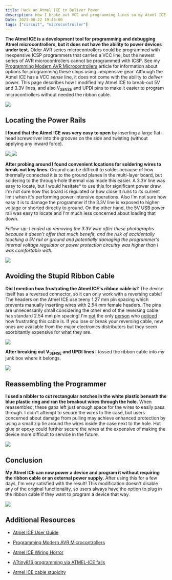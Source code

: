 ```yaml
---
title: Hack an Atmel ICE to Deliver Power
description: How I broke out VCC and programming lines so my Atmel ICE can power devices and program them without requiring the programming cable
Date: 2023-08-22 19:45:00
tags: ["circuit", "microcontroller"]
---
```


**The Atmel ICE is a development tool for programming and debugging Atmel microcontrollers, but it does not have the ability to power devices under test.** Older AVR series microcontrollers could be programmed with inexpensive ICSP programmers that carried a VCC line, but the newest series of AVR microcontrollers cannot be programmed with ICSP. See my [Programming Modern AVR Microcontrollers](https://swharden.com/blog/2022-12-09-avr-programming) article for information about options for programming these chips using inexpensive gear. Although the Atmel ICE has a VCC _sense_ line, it does not come with the ability to _deliver_ power. This page describes how I modified my Atmel ICE to break-out 5V and 3.3V lines, and also V<sub>SENSE</sub> and UPDI pins to make it easier to program microcontrollers without needed the ribbon cable.

<a href="https://swharden.com/static/2023/08/22/wires-labeled.jpg">
<img class="border border-dark shadow" src="https://swharden.com/static/2023/08/22/wires-labeled.jpg">
</a>

## Locating the Power Rails

**I found that the Atmel ICE was very easy to open** by inserting a large flat-head screwdriver into the grooves on the side and twisting (without applying any inward force).

<a href="https://swharden.com/static/2023/08/22/case.jpg">
<img class="border border-dark shadow" src="https://swharden.com/static/2023/08/22/case.jpg">
</a>

<a href="https://swharden.com/static/2023/08/22/open-case.jpg">
<img class="border border-dark shadow" src="https://swharden.com/static/2023/08/22/open-case.jpg">
</a>

**After probing around I found convenient locations for soldering wires to break-out key lines.** Ground can be difficult to solder because of how thermally connected it is to the ground planes in the multi-layer board, but soldering to the through-hole thermal vias made this easier. A 3.3V line was easy to locate, but I would hesitate* to use this for significant power draw. I'm not sure how this board is regulated or how close it runs to its current limit when it's performing power-intensive operations. Also I'm not sure how easy it is to damage the programmer if the 3.3V line is exposed to higher voltage or shorted directly to ground. On the other hand, the 5V USB power rail was easy to locate and I'm much less concerned about loading that down.

_*Follow-up: I ended up removing the 3.3V wire after these photographs because it doesn't offer that much benefit, and the risk of accidentally touching a 5V rail or ground and potentially damaging the programmer's internal voltage regulator or power protection circuitry was higher than I was comfortable with.*_

<a href="https://swharden.com/static/2023/08/22/avr-ice-pcb.jpg">
<img class="border border-dark shadow" src="https://swharden.com/static/2023/08/22/avr-ice-pcb.jpg">
</a>

## Avoiding the Stupid Ribbon Cable

**Did I mention how frustrating the Atmel ICE's ribbon cable is?** The device itself has a reversed connector, so it can only work with a reversing cable! The headers on the Atmel ICE use teeny 1.27 mm pin spacing which prevents manually inserting wires with 2.54 mm female headers. The pins are unnecessarily small considering the other end of the reversing cable has standard 2.54 mm pin spacing! I'm [not](https://www.bigmessowires.com/2018/06/13/atmel-ice-wiring-horror/) the only [person](https://www.avrfreaks.net/s/topic/a5C3l000000UbCNEA0/t156783) who [noticed](https://www.eevblog.com/forum/projects/atmel-ice-cable-stupidity/) how frustrating this cable is. If you lose or break your reversing cable, new ones are available from the major electronics distributors but they seem exorbitantly expensive for what they are.

<a href="https://swharden.com/static/2023/08/22/gears.jpg">
<img src="https://swharden.com/static/2023/08/22/gears.jpg">
</a>

**After breaking out V<sub>SENSE</sub> and UPDI lines** I tossed the ribbon cable into my junk box where it belongs.

<a href="https://swharden.com/static/2023/08/22/cable.jpg">
<img class="border border-dark shadow" src="https://swharden.com/static/2023/08/22/cable.jpg">
</a>

## Reassembling the Programmer

**I used a nibbler to cut rectangular notches in the white plastic beneath the blue plastic ring and ran the breakout wires through the hole.** When reassembled, these gaps left just enough space for the wires to easily pass through. I didn't attempt to secure the wires to the case, but users concerned about damage from pulling may achieve enhanced protection by using a small zip tie around the wires inside the case next to the hole. Hot glue or epoxy could further secure the wires at the expensive of making the device more difficult to service in the future.

<a href="https://swharden.com/static/2023/08/22/partial-reassemble.jpg">
<img class="border border-dark shadow" src="https://swharden.com/static/2023/08/22/partial-reassemble.jpg">
</a>

## Conclusion

**My Atmel ICE can now power a device and program it without requiring the ribbon cable or an external power supply.** After using this for a few days, I'm very satisfied with the result! This modification doesn't disable any of the original functionality, so users always have the option to plug in the ribbon cable if they want to program a device that way.

<a href="https://swharden.com/static/2023/08/22/programming.jpg">
<img class="border border-dark shadow" src="https://swharden.com/static/2023/08/22/programming.jpg">
</a>

## Additional Resources

* [Atmel ICE User Guide](https://ww1.microchip.com/downloads/en/DeviceDoc/Atmel-ICE_UserGuide.pdf)

* [Programming Modern AVR Microcontrollers](https://swharden.com/blog/2022-12-09-avr-programming)

* [Atmel ICE Wiring Horror](https://www.bigmessowires.com/2018/06/13/atmel-ice-wiring-horror/) 

* [ATtiny816 programming via ATMEL-ICE fails](https://www.avrfreaks.net/s/topic/a5C3l000000UbCNEA0/t156783) 

* [Atmel ICE cable stupidity](https://www.eevblog.com/forum/projects/atmel-ice-cable-stupidity/) 